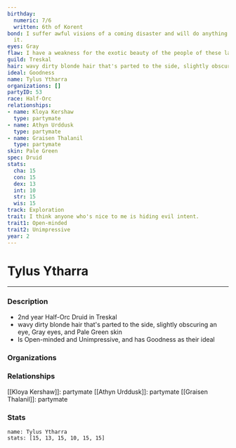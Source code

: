 ```yaml
---
birthday:
  numeric: 7/6
  written: 6th of Korent
bond: I suffer awful visions of a coming disaster and will do anything to prevent
  it.
eyes: Gray
flaw: I have a weakness for the exotic beauty of the people of these lands.
guild: Treskal
hair: wavy dirty blonde hair that's parted to the side, slightly obscuring an eye
ideal: Goodness
name: Tylus Ytharra
organizations: []
partyID: 53
race: Half-Orc
relationships:
- name: Kloya Kershaw
  type: partymate
- name: Athyn Urddusk
  type: partymate
- name: Graisen Thalanil
  type: partymate
skin: Pale Green
spec: Druid
stats:
  cha: 15
  con: 15
  dex: 13
  int: 10
  str: 15
  wis: 15
track: Exploration
trait: I think anyone who's nice to me is hiding evil intent.
trait1: Open-minded
trait2: Unimpressive
year: 2
---
```

# Tylus Ytharra
---
### Description
- 2nd year Half-Orc Druid in Treskal
- wavy dirty blonde hair that's parted to the side, slightly obscuring an eye, Gray eyes, and Pale Green skin
- Is Open-minded and Unimpressive, and has Goodness as their ideal

### Organizations
### Relationships
[[Kloya Kershaw]]: partymate
[[Athyn Urddusk]]: partymate
[[Graisen Thalanil]]: partymate
### Stats
```statblock
name: Tylus Ytharra
stats: [15, 13, 15, 10, 15, 15]
```